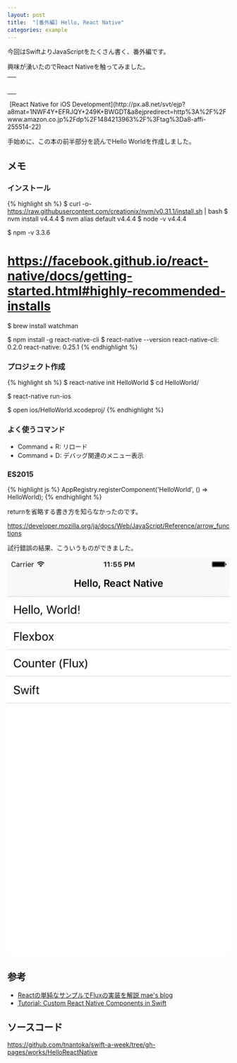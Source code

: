 ```yaml
---
layout: post
title:  "[番外編] Hello, React Native"
categories: example
---
```


今回はSwiftよりJavaScriptをたくさん書く、番外編です。 

興味が湧いたのでReact Nativeを触ってみました。

<table cellpadding="0" cellspacing="0" border="0" style=" border-style: none; width:170px;"><tr style="border-style:none;"><td style="vertical-align:top; border-style:none; padding:10px;"><a href="http://px.a8.net/svt/ejp?a8mat=1NWF4Y+EFRJQY+249K+BWGDT&a8ejpredirect=http%3A%2F%2Fwww.amazon.co.jp%2Fdp%2F1484213963%2F%3Ftag%3Da8-affi-255514-22" target="_blank"><img border="0" alt="" src="http://ecx.images-amazon.com/images/I/41X5Gf7eh6L._SS160_.jpg" /></a></td></tr></table>
<img border="0" width="1" height="1" src="http://www14.a8.net/0.gif?a8mat=1NWF4Y+EFRJQY+249K+BWGDT" alt="">
[React Native for iOS Development](http://px.a8.net/svt/ejp?a8mat=1NWF4Y+EFRJQY+249K+BWGDT&a8ejpredirect=http%3A%2F%2Fwww.amazon.co.jp%2Fdp%2F1484213963%2F%3Ftag%3Da8-affi-255514-22)

手始めに、この本の前半部分を読んでHello Worldを作成しました。

## メモ 

### インストール

{% highlight sh %}
$ curl -o- https://raw.githubusercontent.com/creationix/nvm/v0.31.1/install.sh | bash
$ nvm install v4.4.4
$ nvm alias default v4.4.4
$ node -v
v4.4.4

$ npm -v
3.3.6

# https://facebook.github.io/react-native/docs/getting-started.html#highly-recommended-installs
$ brew install watchman

$ npm install -g react-native-cli
$ react-native --version
react-native-cli: 0.2.0
react-native: 0.25.1
{% endhighlight %}

### プロジェクト作成

{% highlight sh %}
$ react-native init HelloWorld
$ cd HelloWorld/

$ react-native run-ios

$ open ios/HelloWorld.xcodeproj/
{% endhighlight %}

### よく使うコマンド

- Command + R: リロード
- Command + D: デバッグ関連のメニュー表示

### ES2015

{% highlight js %}
AppRegistry.registerComponent('HelloWorld', () => HelloWorld);
{% endhighlight %}

returnを省略する書き方を知らなかったのです。

<https://developer.mozilla.org/ja/docs/Web/JavaScript/Reference/arrow_functions>

試行錯誤の結果、こういうものができました。

![](/images/posts/hello-react-native/home.png)

## 参考

- [Reactの単純なサンプルでFluxの実装を解説 mae's blog](http://mae.chab.in/archives/2747) 
- [Tutorial: Custom React Native Components in Swift](http://kevin-deleon.com/2015/05/custom-react-native-components-in-swift/) 

<!--

<table cellpadding="0" cellspacing="0" border="0" style=" border-style: none; width:170px;"><tr style="border-style:none;"><td style="vertical-align:top; border-style:none; padding:10px;"><a href="http://px.a8.net/svt/ejp?a8mat=1NWF4Y+EFRJQY+249K+BWGDT&a8ejpredirect=http%3A%2F%2Fwww.amazon.co.jp%2Fdp%2F1785885189%2F%3Ftag%3Da8-affi-255514-22" target="_blank"><img border="0" alt="" src="http://ecx.images-amazon.com/images/I/511mWmIlMSL._SS160_.jpg" /></a></td></tr></table>
<img border="0" width="1" height="1" src="http://www15.a8.net/0.gif?a8mat=1NWF4Y+EFRJQY+249K+BWGDT" alt="">
[Getting Started With React Native](http://px.a8.net/svt/ejp?a8mat=1NWF4Y+EFRJQY+249K+BWGDT&a8ejpredirect=http%3A%2F%2Fwww.amazon.co.jp%2Fdp%2F1785885189%2F%3Ftag%3Da8-affi-255514-22)

<table cellpadding="0" cellspacing="0" border="0" style=" border-style: none; width:170px;"><tr style="border-style:none;"><td style="vertical-align:top; border-style:none; padding:10px;"><a href="http://px.a8.net/svt/ejp?a8mat=1NWF4Y+EFRJQY+249K+BWGDT&a8ejpredirect=http%3A%2F%2Fwww.amazon.co.jp%2Fdp%2FB018WODRKK%2F%3Ftag%3Da8-affi-255514-22" target="_blank"><img border="0" alt="" src="http://ecx.images-amazon.com/images/I/51nVfYng1gL._SS160_.jpg" /></a></td></tr></table>
<img border="0" width="1" height="1" src="http://www12.a8.net/0.gif?a8mat=1NWF4Y+EFRJQY+249K+BWGDT" alt="">
[Learning React Native: Building Native Mobile Apps with JavaScript](http://px.a8.net/svt/ejp?a8mat=1NWF4Y+EFRJQY+249K+BWGDT&a8ejpredirect=http%3A%2F%2Fwww.amazon.co.jp%2Fdp%2FB018WODRKK%2F%3Ftag%3Da8-affi-255514-22)
-->

## ソースコード

<https://github.com/tnantoka/swift-a-week/tree/gh-pages/works/HelloReactNative>

